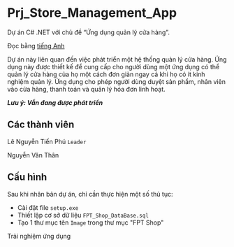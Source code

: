 # Prj_Store_Management_App

Dự án C# .NET với chủ đề “Ứng dụng quản lý cửa hàng”.

Đọc bằng [tiếng Anh](README.md)

Dự án này liên quan đến việc phát triển một hệ thống quản lý cửa hàng. Ứng dụng này được thiết kế để cung cấp cho người dùng một ứng dụng có thể quản lý cửa hàng của họ một cách đơn giản ngay cả khi họ có ít kinh nghiệm quản lý. Ứng dụng cho phép người dùng duyệt sản phẩm, nhân viên vào cửa hàng, thanh toán và quản lý hóa đơn linh hoạt.

**_Lưu ý: Vẫn đang được phát triển_**

## Các thành viên

Lê Nguyễn Tiến Phú `Leader`

Nguyễn Văn Thân

## Cấu hình

Sau khi nhân bản dự án, chỉ cần thực hiện một số thủ tục:


* Cài đặt file `setup.exe`
* Thiết lập cơ sở dữ liệu `FPT_Shop_DataBase.sql`
* Tạo 1 thư mục tên `Image` trong thư mục "FPT Shop"


Trải nghiệm ứng dụng
